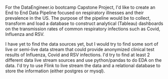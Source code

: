For the DataEngineer.io bootcamp Capstone Project, I'd like to create an End to End Data Pipeline focused on respiratory illnesses and their prevalence in the US.  The purpose of the pipeline would be to collect, transform and load a database to construct analytical (Tableau) dashboards on the transmission rates of common respiratory infections such as Covid, Influenza and RSV.

I have yet to find the data sources yet, but I would try to find some sort of live or semi-live data stream that could provide anonymized clinical test results of Influenza, Covid and RSV infections.  I'd try to find at least 2 different data live stream sources and use python/pandas to do EDA on the data.  I'd try to use Flink to live stream the data and a relational database to store the information (either postgres or mysql).
